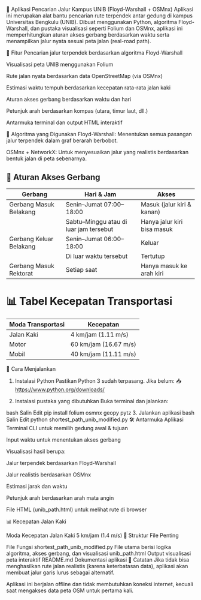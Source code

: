 🏫 Aplikasi Pencarian Jalur Kampus UNIB (Floyd-Warshall + OSMnx)
Aplikasi ini merupakan alat bantu pencarian rute terpendek antar gedung di kampus Universitas Bengkulu (UNIB). Dibuat menggunakan Python, algoritma Floyd-Warshall, dan pustaka visualisasi seperti Folium dan OSMnx, aplikasi ini memperhitungkan aturan akses gerbang berdasarkan waktu serta menampilkan jalur nyata sesuai peta jalan (real-road path).

📌 Fitur
Pencarian jalur terpendek berdasarkan algoritma Floyd-Warshall

Visualisasi peta UNIB menggunakan Folium

Rute jalan nyata berdasarkan data OpenStreetMap (via OSMnx)

Estimasi waktu tempuh berdasarkan kecepatan rata-rata jalan kaki

Aturan akses gerbang berdasarkan waktu dan hari

Petunjuk arah berdasarkan kompas (utara, timur laut, dll.)

Antarmuka terminal dan output HTML interaktif

🧠 Algoritma yang Digunakan
Floyd-Warshall: Menentukan semua pasangan jalur terpendek dalam graf berarah berbobot.

OSMnx + NetworkX: Untuk menyesuaikan jalur yang realistis berdasarkan bentuk jalan di peta sebenarnya.

## 🛑 Aturan Akses Gerbang

| Gerbang                   | Hari & Jam                   | Akses                            |
|---------------------------|------------------------------|----------------------------------|
| Gerbang Masuk Belakang    | Senin–Jumat 07:00–18:00      | Masuk (jalur kiri & kanan)      |
|                           | Sabtu–Minggu atau di luar jam tersebut | Hanya jalur kiri bisa masuk     |
| Gerbang Keluar Belakang   | Senin–Jumat 06:00–18:00      | Keluar                           |
|                           | Di luar waktu tersebut       | Tertutup                         |
| Gerbang Masuk Rektorat    | Setiap saat                  | Hanya masuk ke arah kiri        |


# 📊 Tabel Kecepatan Transportasi

| Moda Transportasi | Kecepatan     |
|-------------------|---------------|
| Jalan Kaki        | 4 km/jam (1.11 m/s) |
| Motor             | 60 km/jam (16.67 m/s) |
| Mobil             | 40 km/jam (11.11 m/s) |
🚀 Cara Menjalankan
1. Instalasi Python
Pastikan Python 3 sudah terpasang. Jika belum: 📥 https://www.python.org/downloads/

2. Instalasi pustaka yang dibutuhkan
Buka terminal dan jalankan:

bash
Salin
Edit
pip install folium osmnx geopy pytz
3. Jalankan aplikasi
bash
Salin
Edit
python shortest_path_unib_modified.py
🛠️ Antarmuka Aplikasi
Terminal CLI untuk memilih gedung awal & tujuan

Input waktu untuk menentukan akses gerbang

Visualisasi hasil berupa:

Jalur terpendek berdasarkan Floyd-Warshall

Jalur realistis berdasarkan OSMnx

Estimasi jarak dan waktu

Petunjuk arah berdasarkan arah mata angin

File HTML (unib_path.html) untuk melihat rute di browser

📊 Kecepatan Jalan Kaki

Moda	Kecepatan
Jalan Kaki	5 km/jam (1.4 m/s)
📁 Struktur File Penting

File	Fungsi
shortest_path_unib_modified.py	File utama berisi logika algoritma, akses gerbang, dan visualisasi
unib_path.html	Output visualisasi peta interaktif
README.md	Dokumentasi aplikasi
📝 Catatan
Jika tidak bisa menghasilkan rute jalan realistis (karena keterbatasan data), aplikasi akan membuat jalur garis lurus sebagai alternatif.

Aplikasi ini berjalan offline dan tidak membutuhkan koneksi internet, kecuali saat mengakses data peta OSM untuk pertama kali.
